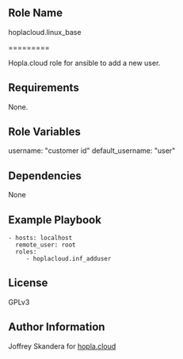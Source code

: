 Role Name
------------

hoplacloud.linux_base

=========

Hopla.cloud role for ansible to add a new user.

Requirements
------------

None.

Role Variables
--------------

username: "customer id"
default_username: "user"

Dependencies
------------

None

Example Playbook
----------------

    - hosts: localhost
      remote_user: root
      roles:
         - hoplacloud.inf_adduser

License
-------

GPLv3

Author Information
------------------

Joffrey Skandera for [hopla.cloud](https://hopla.cloud)
